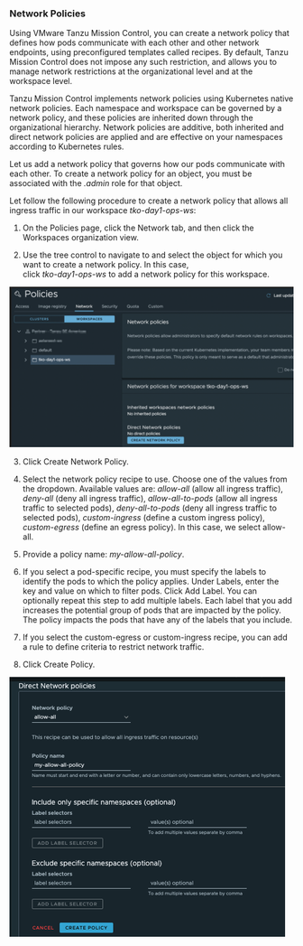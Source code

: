 ### **Network Policies**

Using VMware Tanzu Mission Control, you can create a network policy that defines how pods communicate with each other and other network endpoints, using preconfigured templates called recipes. By default, Tanzu Mission Control does not impose any such restriction, and allows you to manage network restrictions at the organizational level and at the workspace level.

Tanzu Mission Control implements network policies using Kubernetes native network policies. Each namespace and workspace can be governed by a network policy, and these policies are inherited down through the organizational hierarchy. Network policies are additive, both inherited and direct network policies are applied and are effective on your namespaces according to Kubernetes rules.

Let us add a network policy that governs how our pods communicate with each other.
To create a network policy for an object, you must be associated 
with the *.admin* role for that object.

Let follow the following procedure to create a network policy that allows all ingress
traffic in our workspace  *tko-day1-ops-ws*:

1. On the Policies page, click the Network tab, and then click the Workspaces organization view.

1. Use the tree control to navigate to and select the object for which 
you want to create a network policy.  In this case,  
click *tko-day1-ops-ws* to add a network policy for this workspace.

  ![](./images/policy-network-1.png)

3. Click Create Network Policy.

4. Select the network policy recipe to use. Choose one of the values from the dropdown. Available values 
are: *allow-all* (allow all ingress traffic), *deny-all* (deny all ingress traffic), 
*allow-all-to-pods* (allow all ingress traffic to selected pods), *deny-all-to-pods* (deny all ingress traffic 
to selected pods), *custom-ingress* (define a custom ingress policy), *custom-egress* (define an egress policy). In this case, we select allow-all.


5. Provide a policy name: *my-allow-all-policy*.

6. If you select a pod-specific recipe, you must specify the labels to identify the pods 
to which the policy applies. Under Labels, enter the key and value 
on which to filter pods.  Click Add Label.
You can optionally repeat this step to add multiple labels. Each label that you add 
increases the potential group of pods that are impacted by the policy. 
The policy impacts the pods that have any of the labels that you include.

1. If you select the custom-egress or custom-ingress recipe, you can add a rule to define criteria to restrict network traffic. 

1. Click Create Policy.

  ![](./images/policy-network-allow-all.png) 


